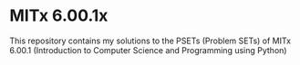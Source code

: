 # MITx 6.00.1x

This repository contains my solutions to the PSETs (Problem SETs) of MITx 6.00.1 (Introduction to Computer Science and Programming using Python)

